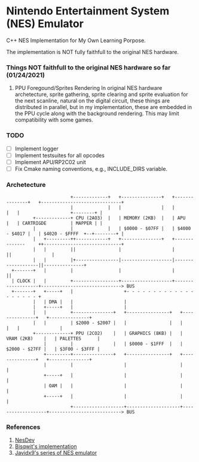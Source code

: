 # Nintendo Entertainment System (NES) Emulator

C++ NES Implementation for My Own Learning Porpose.

The implementation is NOT fully faithfull to the original NES hardware.

### Things NOT faithfull to the original NES hardware so far (01/24/2021)

1. PPU Foregound/Sprites Rendering
 In original NES hardware archetecture, sprite gathering, sprite clearing and sprite evaluation for the next scanline,
natural on the digital circuit, these things are distributed in parallel, but in my implementation, these are embedded
in the PPU cycle along with the background rendering. This may limit compatibility with some games.

### TODO

- [ ] Implement logger
- [ ] Implement testsuites for all opcodes
- [ ] Implement APU/RP2C02 unit
- [ ] Fix Cmake naming conventions, e.g., INCLUDE_DIRS variable.

### Archetecture

```
                        +-------------+   +---------------+   +---------------+   +------------------------------+
                        |             |   |               |   |               |   |                   +--------+ |
          +-------------+ CPU (2AO3)  |   | MEMORY (2KB)  |   | APU           |   | CARTRIGDE         | MAPPER | |
          |             |             |   | $0000 - $07FF |   | $4000 - $4017 |   | $4020 - $FFFF  +--+--------+ |
          |   +---------++------------+   +---------------+   +--------------     ++-----------------------------+
          |   |         ||                |                   |                   ||               |
          |   |         |+----------------|-------------------|-------------------||---------------+
  +-------+   |         |                 |                   |                   ||
  | CLOCK |   |         +-----------------+-------------------+-------------------+------------------------------> BUS
  +-------+   +-----+   |                   +- - - - - - - - - - - - - - - - - - - +
          |   | DMA |   |                   |
          |   +-----+   |                   |
          |   |         +---------------+   +----------------+   +---------------+   +---------------+
          |   |         | $2000 - $2007 |   |                |   |               |   |               |
          +-------------+ PPU (2CO2)    |   | GRAPHICS (8KB) |   | VRAM (2KB)    |   | PALETTES      |
              |         |               |   | $0000 - $1FFF  |   | $2000 - $27FF |   | $3F00 - $3FFF |
              +---------+---------------+   +----------------+   +---------------+   +---------------+
              |         |                   |                    |                   |
              +-----+   |                   |                    |                   |
              | OAM |   |                   |                    |                   |
              +-----+   |                   |                    |                   |
                        +-------------------+--------------------+-------------------+---------------------------> BUS
```

### References

1. [NesDev](http://nesdev.com/)
2. [Bisqwit's implementation](https://bisqwit.iki.fi/jutut/kuvat/programming_examples/nesemu1/)
3. [Javidx9's series of NES emulator](https://www.youtube.com/watch?v=F8kx56OZQhg)

